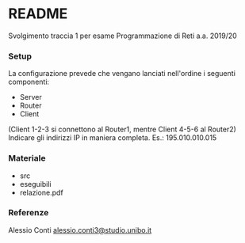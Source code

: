 # README #

Svolgimento traccia 1 per esame Programmazione di Reti a.a. 2019/20

### Setup ###

La configurazione prevede che vengano lanciati nell'ordine i seguenti componenti:

* Server
* Router 
* Client 

(Client 1-2-3 si connettono al Router1, mentre Client 4-5-6 al Router2)
Indicare gli indirizzi IP in maniera completa. Es.: 195.010.010.015

### Materiale ###

* src
* eseguibili
* relazione.pdf

### Referenze ###
Alessio Conti
alessio.conti3@studio.unibo.it
